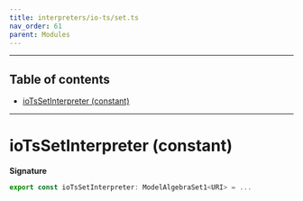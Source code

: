 ```yaml
---
title: interpreters/io-ts/set.ts
nav_order: 61
parent: Modules
---
```


---

<h2 class="text-delta">Table of contents</h2>

- [ioTsSetInterpreter (constant)](#iotssetinterpreter-constant)

---

# ioTsSetInterpreter (constant)

**Signature**

```ts
export const ioTsSetInterpreter: ModelAlgebraSet1<URI> = ...
```
